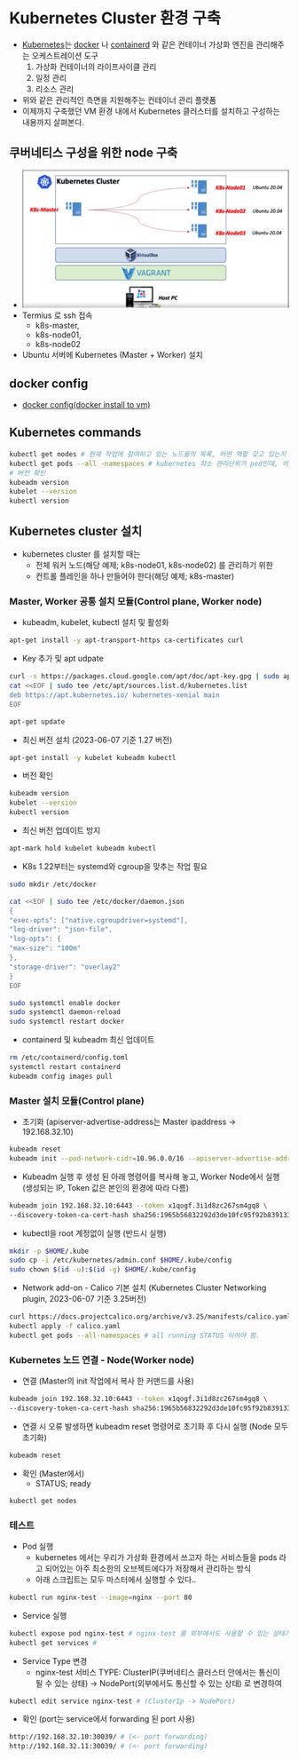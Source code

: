 # Kubernetes Cluster 환경 구축
- [Kubernetes](https://kubernetes.io/)는
 [docker](https://www.docker.com/) 나
 [containerd](https://containerd.io/) 와 같은 컨테이너 가상화 엔진을 관리해주는 오케스트레이션 도구
  1. 가상화 컨테이너의 라이프사이클 관리
  2. 일정 관리
  3. 리소스 관리
- 위와 같은 관리적인 측면을 지원해주는 컨테이너 관리 플랫폼
- 이제까지 구축했던 VM 환경 내에서 Kubernetes 클러스터를 설치하고 구성하는 내용까지 살펴본다.

## 쿠버네티스 구성을 위한 node 구축
- ![Kubernetes-diagram](kubernetes_config_diagram.png)
- Termius 로 ssh 접속 
  - k8s-master,
  - k8s-node01,
  - k8s-node02
- Ubuntu 서버에 Kubernetes (Master + Worker) 설치

## docker config
- [docker config(docker install to vm)](../02_install-docker-engine-in-a-vm-environment/README.md)

## Kubernetes commands
```bash
kubectl get nodes # 현재 작업에 참여하고 있는 노드들의 목록, 어떤 역할 갖고 있는지 확인
kubectl get pods --all -namespaces # kubernetes 최소 관리단위가 pod인데, 이 관리단위의 목록을 노출
# 버전 확인
kubeadm version 
kubelet --version 
kubectl version
```

## Kubernetes cluster 설치
- kubernetes cluster 를 설치할 때는
  - 전체 워커 노드(해당 예제; k8s-node01, k8s-node02) 를 관리하기 위한
  - 컨트롤 플레인을 하나 만들어야 한다(해당 예제; k8s-master)

### Master, Worker 공통 설치 모듈(Control plane, Worker node)
- kubeadm, kubelet, kubectl 설치 및 활성화
```bash
apt-get install -y apt-transport-https ca-certificates curl
```
- Key 추가 및 apt udpate
```bash
curl -s https://packages.cloud.google.com/apt/doc/apt-key.gpg | sudo apt-key add -
cat <<EOF | sudo tee /etc/apt/sources.list.d/kubernetes.list
deb https://apt.kubernetes.io/ kubernetes-xenial main
EOF
```
```bash
apt-get update 
```
- 최신 버전 설치 (2023-06-07 기준 1.27 버전)
```bash
apt-get install -y kubelet kubeadm kubectl
```
- 버전 확인
```bash
kubeadm version
kubelet --version
kubectl version
```
- 최신 버전 업데이트 방지
```bash
apt-mark hold kubelet kubeadm kubectl
```
- K8s 1.22부터는 systemd와 cgroup을 맞추는 작업 필요
```bash
sudo mkdir /etc/docker
```  
```bash
cat <<EOF | sudo tee /etc/docker/daemon.json
{
"exec-opts": ["native.cgroupdriver=systemd"],
"log-driver": "json-file",
"log-opts": {
"max-size": "100m"
},
"storage-driver": "overlay2"
}
EOF
```  
```bash
sudo systemctl enable docker
sudo systemctl daemon-reload
sudo systemctl restart docker
```  
- containerd 및 kubeadm 최신 업데이트
```bash
rm /etc/containerd/config.toml
systemctl restart containerd
kubeadm config images pull
```    

### Master 설치 모듈(Control plane)
  - 초기화 (apiserver-advertise-address는 Master ipaddress -> 192.168.32.10)
```bash
kubeadm reset
kubeadm init --pod-network-cidr=10.96.0.0/16 --apiserver-advertise-address=192.168.32.10
```
  - Kubeadm 실행 후 생성 된 아래 명령어를 복사해 놓고, Worker Node에서 실행 (생성되는 IP, Token 값은 본인의 환경에 따라 다름)
```bash  
kubeadm join 192.168.32.10:6443 --token x1qogf.3i1d8zc267sm4gq8 \
--discovery-token-ca-cert-hash sha256:1965b56832292d3de10fc95f92b8391334d9404c914d407baa2b6cec1dbe5322
```
  - kubectl을 root 계정없이 실행 (반드시 실행)
```bash
mkdir -p $HOME/.kube
sudo cp -i /etc/kubernetes/admin.conf $HOME/.kube/config
sudo chown $(id -u):$(id -g) $HOME/.kube/config
```  
  - Network add-on - Calico 기본 설치 (Kubernetes Cluster Networking plugin, 2023-06-07 기준 3.25버전)
```bash
curl https://docs.projectcalico.org/archive/v3.25/manifests/calico.yaml -O --insecure
kubectl apply -f calico.yaml
kubectl get pods --all-namespaces # all running STATUS 이어야 함.
```


### Kubernetes 노드 연결 - Node(Worker node)
- 연결 (Master의 init 작업에서 복사 한 커맨드를 사용)
```bash
kubeadm join 192.168.32.10:6443 --token x1qogf.3i1d8zc267sm4gq8 \
--discovery-token-ca-cert-hash sha256:1965b56832292d3de10fc95f92b8391334d9404c914d407baa2b6cec1dbe5322
```
- 연결 시 오류 발생하면 kubeadm reset 명령어로 초기화 후 다시 실행 (Node 모두 초기화)
```bash
kubeadm reset
```
- 확인 (Master에서)
  - STATUS; ready
```bash
kubectl get nodes
```

### 테스트
- Pod 실행
  - kubernetes 에서는 우리가 가상화 환경에서 쓰고자 하는 서비스들을 pods 라고 되어있는 아주 최소한의 오브젝트에다가 저장해서 관리하는 방식
  - 아래 스크립트는 모두 마스터에서 실행할 수 있다..
```bash
kubectl run nginx-test --image=nginx --port 80
```
- Service 실행
```bash
kubectl expose pod nginx-test # nginx-test 를 외부에서도 사용할 수 있는 상태가 되기 위해서 kubernetes 에서 말하는 서비스라는 오브젝트를 추가로 연결해 줘야 한다.
kubectl get services # 
```
- Service Type 변경 
  - nginx-test 서비스 TYPE: ClusterIP(쿠버네티스 클러스터 안에서는 통신이 될 수 있는 상태) -> NodePort(외부에서도 통신할 수 있는 상태) 로 변경하여 
```bash
kubectl edit service nginx-test # (ClusterIp -> NodePort)
```
- 확인 (port는 service에서 forwarding 된 port 사용)
```bash
http://192.168.32.10:30039/ # (<- port forwarding)
http://192.168.32.11:30039/ # (<- port forwarding)
```